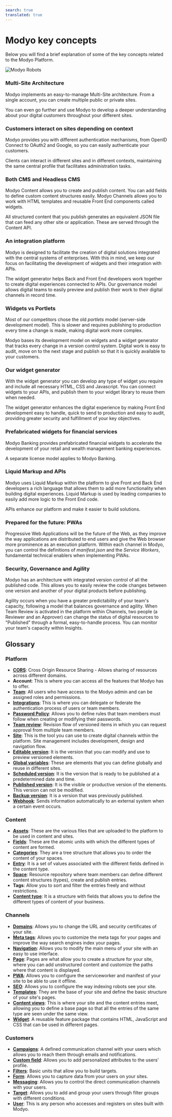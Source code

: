 ```yaml
---
search: true
translated: true
---
```


# Modyo key concepts

Below you will find a brief explanation of some of the key concepts related to the Modyo Platform.

![Modyo Robots](/assets/img/automate.png)


### Multi-Site Architecture

Modyo implements an easy-to-manage Multi-Site architecture. From a single account, you can create multiple public or private sites.

You can even go further and use Modyo to develop a deeper understanding about your digital customers throughout your different sites.

### Customers interact on sites depending on context

Modyo provides you with different authentication mechanisms, from OpenID Connect to OAuth2 and Google, so you can easily authenticate your customers.

Clients can interact in different sites and in different contexts, maintaining the same central profile that facilitates administration tasks.

### Both CMS and Headless CMS

Modyo Content allows you to create and publish content. You can add fields to define custom content structures easily. Modyo Channels allows you to work with HTML templates and reusable Front End components called widgets.

All structured content that you publish generates an equivalent JSON file that can feed any other site or application. These are served through the Content API.

### An integration platform

Modyo is designed to facilitate the creation of digital solutions integrated with the central systems of enterprises. With this in mind, we keep our focus on facilitating the development of widgets and their integration with APIs.

The widget generator helps Back and Front End developers work together to create digital experiences connected to APIs. Our governance model allows digital teams to easily preview and publish their work to their digital channels in record time.

### Widgets vs Portlets

Most of our competitors chose the old _portlets_ model (server-side development model). This is slower and requires publishing to production every time a change is made, making digital work more complex.

Modyo bases its development model on widgets and a widget generator that tracks every change in a version control system. Digital work is easy to audit, move on to the next stage and publish so that it is quickly available to your customers.

### Our widget generator

With the widget generator you can develop any type of widget you require and include all necessary HTML, CSS and Javascript. You can connect widgets to your APIs, and publish them to your widget library to reuse them when needed.

The widget generator enhances the digital experience by making Front End development easy to handle, quick to send to production and easy to audit, providing greater security and fulfillment of your key objectives.

### Prefabricated widgets for financial services

Modyo Banking provides prefabricated financial widgets to accelerate the development of your retail and wealth management banking experiences.

A separate license model applies to Modyo Banking.

### Liquid Markup and APIs

Modyo uses Liquid Markup within the platform to give Front and Back End developers a rich language that allows them to add more functionality when building digital experiences. Liquid Markup is used by leading companies to easily add more logic to the Front End code.

APIs enhance our platform and make it easier to build solutions.

### Prepared for the future: PWAs

Progressive Web Applications will be the future of the Web, as they improve the way applications are distributed to end users and give the Web browser more prominence as an execution platform. Within each channel in Modyo, you can control the definitions of _manifest.json_ and the _Service Workers_, fundamental technical enablers when implementing PWAs.

### Security, Governance and Agility

Modyo has an architecture with integrated version control of all the published code. This allows you to easily review the code changes between one version and another of your digital products before publishing.

Agility occurs when you have a greater predictability of your team's capacity, following a model that balances governance and agility. When Team Review is activated in the platform within Channels, two people (a Reviewer and an Approver) can change the status of digital resources to "Published" through a formal, easy-to-handle process. You can monitor your team's capacity within Insights.

## Glossary

### Platform

* [**CORS**](/platform/core/security.html#share-resources-across-different-domains): Cross Origin Resource Sharing - Allows sharing of resources across different domains.
* **Account**: This is where you can access all the features that Modyo has to offer.
* [**Team**](/platform/core/roles.html#team): All users who have access to the Modyo admin and can be assigned roles and permissions.
* [**Integrations**](/platform/core/integration.html): This is where you can delegate or federate the authentication process of users or team members.
* [**Password Policy**](/platform/core/security.html#password-policy): Allows you to define rules that team members must follow when creating or modifying their passwords.
* [**Team review**](/platform/core/key-concepts.html#team-review): Revision flow of versioned items in which you can request approval from multiple team members.
* [**Site**](/es/platform/channels/sites.html): This is the tool you can use to create digital channels within the platform. Site management includes development, design and navigation flow.
* [**Editable version**](/platform/core/key-concepts.html#editable): It is the version that you can modify and use to preview versioned elements.
* [**Global variables**](/platform/core/key-concepts.html#global-variables): These are elements that you can define globally and reuse in different sites.
* [**Scheduled version**](/platform/core/key-concepts.html#scheduled): It is the version that is ready to be published at a predetermined date and time.
* [**Published version**](/platform/core/key-concepts.html#published): It is the visible or productive version of the elements. This version can not be modified.
* [**Backup version**](/es/platform/core/key-concepts.html#backups): It is a version that was previously published.
* [**Webhook**](/platform/core/integration.html#webhooks): Sends information automatically to an external system when a certain event occurs.


### Content

* [**Assets**](/platform/content/asset-manager.html#about-the-interface): These are the various files that are uploaded to the platform to be used in content and sites.
* [**Fields**](/platform/content/types.html#fields): These are the atomic units with which the different types of content are formed.
* [**Categories**](/platform/content/entries.html#categories): They are a tree structure that allows you to order the content of your spaces.
* [**Entry**](/platform/content/entries.html): It is a set of values associated with the different fields defined in the content type.
* [**Space**](/platform/content/spaces.html): Resource repository where team members can define different content structures (types), create and publish entries.
* **Tags**: Allow you to sort and filter the entries freely and without restrictions.
* [**Content type**](/platform/content/types.html): It is a structure with fields that allows you to define the different types of content of your business.

### Channels

* [**Domains**](/platform/channels/sites.html#domains): Allows you to change the URL and security certificates of your site.
* [**Meta tags**](/platform/channels/pages.html#meta-tags): Allows you to customize the meta tags for your pages and improve the way search engines index your pages.
* [**Navigation**](/platform/channels/navigation.html): Allows you to modify the main menu of your site with an easy to use interface.
* [**Page**](/platform/channels/pages.html): Pages are what allow you to create a structure for your site, where you can add unstructured content and customize the paths where that content is displayed.
* [**PWA**](/platform/channels/sites.html#pwa): Allows you to configure the serviceworker and manifest of your site to be able to use it offline.
* [**SEO**](/platform/channels/sites.html#seo): Allows you to configure the way indexing robots see your site.
* [**Templates**](/platform/channels/templates.html): They are the base of your site and define the basic structure of your site's pages.
* [**Content views**](/platform/channels/templates.html#content-views): This is where your site and the content entries meet, allowing you to define a base page so that all the entries of the same type are seen under the same view.
* [**Widget**](/platform/channels/widgets.html): A reusable feature package that contains HTML, JavaScript and CSS that can be used in different pages.

### Customers

* [**Campaigns**](/platform/customers/messaging.html#campaigns):  A defined communication channel with your users which allows you to reach them through emails and notifications.
* [**Custom field**](/platform/customers/users.html#custom-fields): Allows you to add personalized attributes to the users' profile.
* [**Filters**](/platform/customers/targets.html#filters): Basic units that allow you to build targets.
* [**Form**](/platform/customers/forms.html): Allows you to capture data from your users on your sites.
* [**Messaging**](/platform/customers/messaging.html): Allows you to control the direct communication channels with your users.
* [**Target**](/platform/customers/targets.html): Allows you to add and group your users through filter groups with different conditions.
* [**User**](/platform/customers/users.html): This is any person who accesses and registers on sites built with Modyo.
